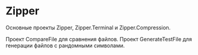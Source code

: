 # Zipper
Основные проекты Zipper, Zipper.Terminal и Zipper.Compression.

Проект CompareFile для сравнения файлов.
Проект GenerateTestFile для генерации файлов с рандомными символами. 
